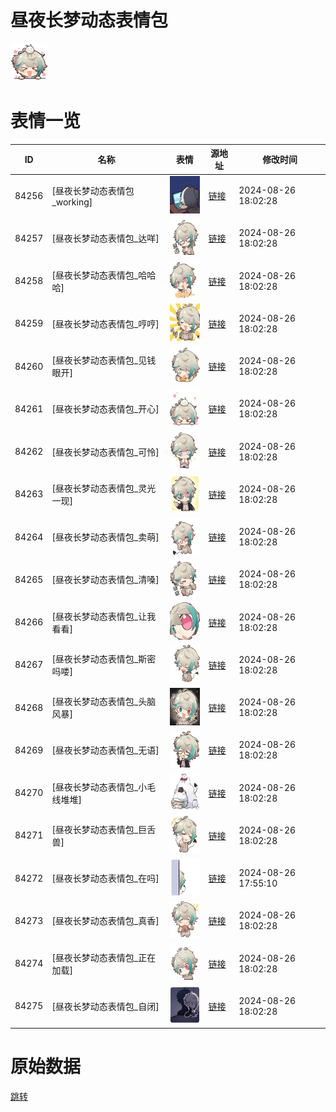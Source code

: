 # 昼夜长梦动态表情包

<img src="./cover.png" height="60" alt="cover" />

# 表情一览

|ID|名称|表情|源地址|修改时间|
|----|----|----|----|----|
|84256|[昼夜长梦动态表情包_working]|<img src="./pic/084256_%5B昼夜长梦动态表情包_working%5D.gif" height="60" alt="working"/>|[链接](https://i0.hdslb.com/bfs/emote/cab3f05350f70f768062d600915659cc4d41f6a5.gif)|2024-08-26 18:02:28|
|84257|[昼夜长梦动态表情包_达咩]|<img src="./pic/084257_%5B昼夜长梦动态表情包_达咩%5D.gif" height="60" alt="达咩"/>|[链接](https://i0.hdslb.com/bfs/emote/9c25a5b8ac1a9b50cc96e4b0bac9c451ece068a7.gif)|2024-08-26 18:02:28|
|84258|[昼夜长梦动态表情包_哈哈哈]|<img src="./pic/084258_%5B昼夜长梦动态表情包_哈哈哈%5D.gif" height="60" alt="哈哈哈"/>|[链接](https://i0.hdslb.com/bfs/emote/5e95bdc739b5eee6e7694837e6eb94e5747806b0.gif)|2024-08-26 18:02:28|
|84259|[昼夜长梦动态表情包_哼哼]|<img src="./pic/084259_%5B昼夜长梦动态表情包_哼哼%5D.gif" height="60" alt="哼哼"/>|[链接](https://i0.hdslb.com/bfs/emote/1326ec0531c977bd142839fcfad74ecefeacbe13.gif)|2024-08-26 18:02:28|
|84260|[昼夜长梦动态表情包_见钱眼开]|<img src="./pic/084260_%5B昼夜长梦动态表情包_见钱眼开%5D.gif" height="60" alt="见钱眼开"/>|[链接](https://i0.hdslb.com/bfs/emote/c4dc9b3de83cfa647f280731b740b24848034f3d.gif)|2024-08-26 18:02:28|
|84261|[昼夜长梦动态表情包_开心]|<img src="./pic/084261_%5B昼夜长梦动态表情包_开心%5D.gif" height="60" alt="开心"/>|[链接](https://i0.hdslb.com/bfs/emote/8d811323ee2be2bf845ef8f8be95127ff96a2897.gif)|2024-08-26 18:02:28|
|84262|[昼夜长梦动态表情包_可怜]|<img src="./pic/084262_%5B昼夜长梦动态表情包_可怜%5D.gif" height="60" alt="可怜"/>|[链接](https://i0.hdslb.com/bfs/emote/82592dbea3a862033c6bc21d39fb63001453d0c8.gif)|2024-08-26 18:02:28|
|84263|[昼夜长梦动态表情包_灵光一现]|<img src="./pic/084263_%5B昼夜长梦动态表情包_灵光一现%5D.gif" height="60" alt="灵光一现"/>|[链接](https://i0.hdslb.com/bfs/emote/313863ab9a7b73a247b8cc04069435d6a4ed0f88.gif)|2024-08-26 18:02:28|
|84264|[昼夜长梦动态表情包_卖萌]|<img src="./pic/084264_%5B昼夜长梦动态表情包_卖萌%5D.gif" height="60" alt="卖萌"/>|[链接](https://i0.hdslb.com/bfs/emote/3be6e192757068c8cdf6f53b2e1f792ce802a38f.gif)|2024-08-26 18:02:28|
|84265|[昼夜长梦动态表情包_清嗓]|<img src="./pic/084265_%5B昼夜长梦动态表情包_清嗓%5D.gif" height="60" alt="清嗓"/>|[链接](https://i0.hdslb.com/bfs/emote/0b8e72fd2bb8885ce3e5c94375d751deced440ad.gif)|2024-08-26 18:02:28|
|84266|[昼夜长梦动态表情包_让我看看]|<img src="./pic/084266_%5B昼夜长梦动态表情包_让我看看%5D.gif" height="60" alt="让我看看"/>|[链接](https://i0.hdslb.com/bfs/emote/ff5be4f1236d3c69b0ae7e1e58946bd8b8123f4b.gif)|2024-08-26 18:02:28|
|84267|[昼夜长梦动态表情包_斯密吗喽]|<img src="./pic/084267_%5B昼夜长梦动态表情包_斯密吗喽%5D.gif" height="60" alt="斯密吗喽"/>|[链接](https://i0.hdslb.com/bfs/emote/9d3516a59e2d307256707fa5b7a4ba2c6ccce7c8.gif)|2024-08-26 18:02:28|
|84268|[昼夜长梦动态表情包_头脑风暴]|<img src="./pic/084268_%5B昼夜长梦动态表情包_头脑风暴%5D.gif" height="60" alt="头脑风暴"/>|[链接](https://i0.hdslb.com/bfs/emote/e52e58c3ff021d24ec22dadc87e17ad405b59592.gif)|2024-08-26 18:02:28|
|84269|[昼夜长梦动态表情包_无语]|<img src="./pic/084269_%5B昼夜长梦动态表情包_无语%5D.gif" height="60" alt="无语"/>|[链接](https://i0.hdslb.com/bfs/emote/3e5ad8db897df36e8778fa049bee0afe5f8cbe5e.gif)|2024-08-26 18:02:28|
|84270|[昼夜长梦动态表情包_小毛线堆堆]|<img src="./pic/084270_%5B昼夜长梦动态表情包_小毛线堆堆%5D.gif" height="60" alt="小毛线堆堆"/>|[链接](https://i0.hdslb.com/bfs/emote/b6f9dec3412d2dd4c6187c7cdd8e45996915b2d9.gif)|2024-08-26 18:02:28|
|84271|[昼夜长梦动态表情包_巨舌兽]|<img src="./pic/084271_%5B昼夜长梦动态表情包_巨舌兽%5D.gif" height="60" alt="巨舌兽"/>|[链接](https://i0.hdslb.com/bfs/emote/7a3161f83e464369f85f12c244e77c012d3ba66c.gif)|2024-08-26 18:02:28|
|84272|[昼夜长梦动态表情包_在吗]|<img src="./pic/084272_%5B昼夜长梦动态表情包_在吗%5D.gif" height="60" alt="在吗"/>|[链接](https://i0.hdslb.com/bfs/emote/ac3ad01cf559a6a85d217e6a72c50cf1afd693aa.gif)|2024-08-26 17:55:10|
|84273|[昼夜长梦动态表情包_真香]|<img src="./pic/084273_%5B昼夜长梦动态表情包_真香%5D.gif" height="60" alt="真香"/>|[链接](https://i0.hdslb.com/bfs/emote/5f42099b2d8410e4f5156712634da90c2b6eefca.gif)|2024-08-26 18:02:28|
|84274|[昼夜长梦动态表情包_正在加载]|<img src="./pic/084274_%5B昼夜长梦动态表情包_正在加载%5D.gif" height="60" alt="正在加载"/>|[链接](https://i0.hdslb.com/bfs/emote/faf784a2d7112684308f8c9db41aa1db6c186f33.gif)|2024-08-26 18:02:28|
|84275|[昼夜长梦动态表情包_自闭]|<img src="./pic/084275_%5B昼夜长梦动态表情包_自闭%5D.gif" height="60" alt="自闭"/>|[链接](https://i0.hdslb.com/bfs/emote/4b70eac29682918a347662236f1aef5263a8e3ac.gif)|2024-08-26 18:02:28|

# 原始数据

[跳转](./raw.json)

